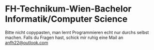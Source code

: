 # FH-Technikum-Wien-Bachelor Informatik/Computer Science

Bitte nicht copypasten, man lernt Programmieren echt nur durchs selbst machen. 
Falls du Fragen hast, schick mir ruhig eine Mail an anfh22@outlook.com
